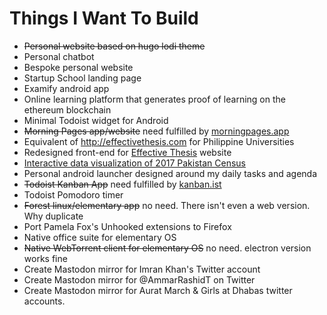 # Things I Want To Build

- ~~Personal website based on hugo lodi theme~~
- Personal chatbot
- Bespoke personal website
- Startup School landing page
- Examify android app
- Online learning platform that generates proof of learning on the ethereum blockchain
- Minimal Todoist widget for Android
- ~~Morning Pages app/website~~ need fulfilled by [morningpages.app](http://morningpages.app)
- Equivalent of http://effectivethesis.com for Philippine Universities
- Redesigned front-end for [Effective Thesis](http://effectivethesis.com) website
- [Interactive data visualization of 2017 Pakistan Census](https://brandnk.github.io/Front-End-Web-Developer-Assessment/)
- Personal android launcher designed around my daily tasks and agenda
- ~~Todoist Kanban App~~ need fulfilled by [kanban.ist](http://kanban.ist)
- Todoist Pomodoro timer
- ~~Forest linux/elementary app~~ no need. There isn't even a web version. Why duplicate
- Port Pamela Fox's Unhooked extensions to Firefox
- Native office suite for elementary OS
- ~~Native WebTorrent client for elementary OS~~ no need. electron version works fine
- Create Mastodon mirror for Imran Khan's Twitter account
- Create Mastodon mirror for @AmmarRashidT on Twitter
- Create Mastodon mirror for Aurat March & Girls at Dhabas twitter accounts.
